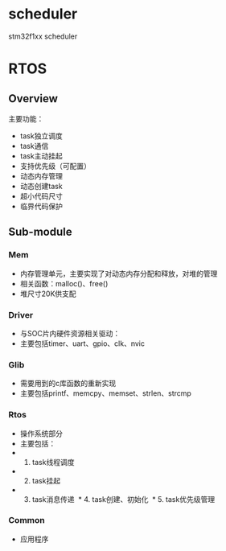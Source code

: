 # scheduler

stm32f1xx scheduler


# RTOS

## Overview

主要功能：
* task独立调度
* task通信
* task主动挂起
* 支持优先级（可配置）
* 动态内存管理
* 动态创建task
* 超小代码尺寸
* 临界代码保护

## Sub-module

### Mem
* 内存管理单元，主要实现了对动态内存分配和释放，对堆的管理
* 相关函数：malloc()、free()  
* 堆尺寸20K供支配

### Driver
* 与SOC片内硬件资源相关驱动：
* 主要包括timer、uart、gpio、clk、nvic

### Glib
* 需要用到的c库函数的重新实现
* 主要包括printf、memcpy、memset、strlen、strcmp

### Rtos
* 操作系统部分
* 主要包括：
 * 1.	task线程调度
 * 2.	task挂起
 * 3.	task消息传递
 * 4.	task创建、初始化
 * 5.	task优先级管理

### Common
* 应用程序
